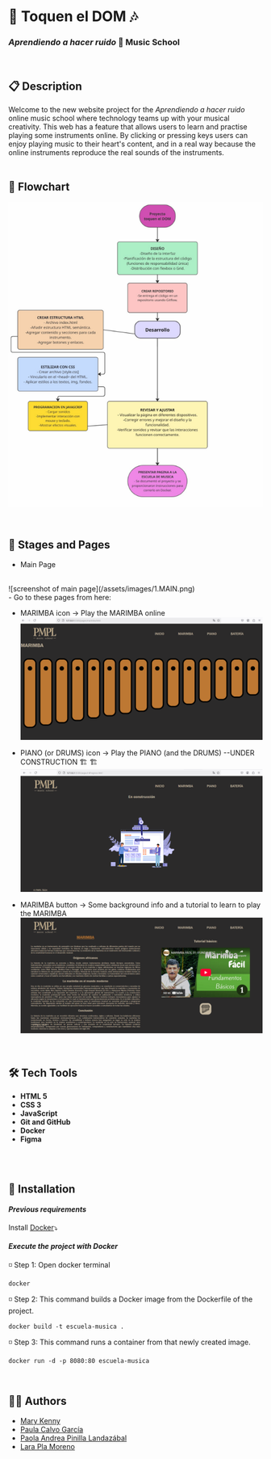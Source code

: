 #  🎹 Toquen el DOM 🎶


### _Aprendiendo a hacer ruido_ 📀 Music School
<br>

## 📋 Description

Welcome to the new website project for the _Aprendiendo a hacer ruido_ online music school where technology teams up with your musical creativity. This web has a feature that allows users to learn and practise playing some instruments online. By clicking or pressing keys users can enjoy playing music to their heart's content, and in a real way because the online instruments reproduce the real sounds of the instruments.    
<br>


## 🔁 Flowchart
 ![Flowchart](/assets/images/Diagrama%20de%20flujo.PNG)

<br>

## 📄 Stages and Pages

- Main Page  
<br>
![screenshot of main page](/assets/images/1.MAIN.png)
<br>
- Go to these pages from here: 


- MARIMBA icon →  Play the  MARIMBA online 
![screenshot of main page](/assets/images/2.PLAY_MARIMBA.png)


- PIANO (or DRUMS) icon →  Play the PIANO (and the DRUMS) --UNDER CONSTRUCTION 🏗️ 🏗
![screenshot pages in process](/assets/images/3.PIANO(DRUMS)_IN-PROGRESS.png)


- MARIMBA button →  Some background info and a tutorial to learn to play the MARIMBA  ![screenshot pages in process](/assets/images/4.MARIMBA_INFO.png)  
<br>
 

## 🛠 Tech Tools

- **HTML 5** 
- **CSS 3** 
- **JavaScript**
- **Git and GitHub**
- **Docker**
- **Figma**
<br>
<br>

## 🐳 Installation

#### _Previous requirements_

Install [Docker](https://docs.docker.com/desktop/)⤵


#### _Execute the project with Docker_

◽ Step 1: Open docker terminal
```docker
docker 
```
 
◽ Step 2: This command builds a Docker image from the Dockerfile of the project.
```docker
docker build -t escuela-musica .
```

◽ Step 3: This command runs a container from that newly created image.
```docker
docker run -d -p 8080:80 escuela-musica
```
<br>

## 👩‍💻 Authors

- [Mary Kenny](https://github.com/marykenny123)
- [Paula Calvo García](https://github.com/PCalvoGarcia)
- [Paola Andrea Pinilla Landazábal](https://github.com/PaolaAPL17)
- [Lara Pla Moreno](https://github.com/Lizar22)
